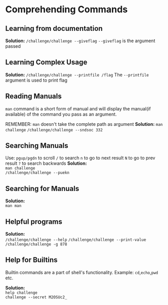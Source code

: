 # Comprehending Commands 
## Learning from documentation 
**Solution:**
`/challenge/challenge --giveflag`
`--giveflag` is the argument passed 
## Learning Complex Usage 
**Solution:**
`/challenge/challenge --printfile /flag`
The `--printfile` argument is used to print flag 
## Reading Manuals 
`man` command is a short form of manual and will display the manual(if available) of the command you pass as an argument.

REMEMBER: `man` doesn't take the complete path as argument 
**Solution:**
`man challenge`
`/challenge/challenge --sndsoc 332`
## Searching Manuals
Use:
`pgup/pgdn` to scroll
`/` to search
`n` to go to next result
`N` to go to prev result
`?` to search backwards 
**Solution:** <br>
`man challenge`<br>
`/challenge/challenge --puekn`
## Searching for Manuals
**Solution:** <br>
`man man`<br>
## Helpful programs
**Solution:** <br>
`/challenge/challenge --help`
`/challenge/challenge --print-value`
`/challenge/challenge -g 878`
## Help for Builtins
Builtin commands are a part of shell's functionality. Example: `cd`,`echo`,`pwd` etc.

**Solution:** <br>
`help challenge`<br>
`challenge --secret M2OSUc2_`


